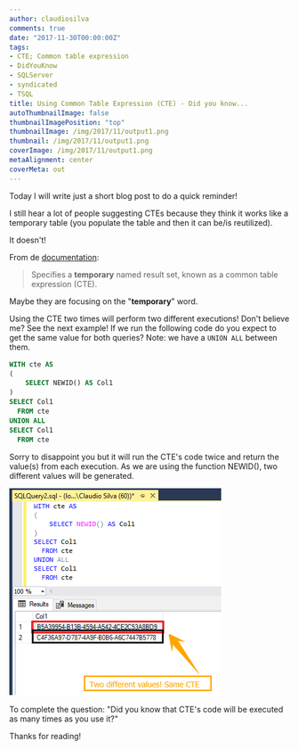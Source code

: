 ```yaml
---
author: claudiosilva
comments: true
date: "2017-11-30T00:00:00Z"
tags:
- CTE; Common table expression
- DidYouKnow
- SQLServer
- syndicated
- TSQL
title: Using Common Table Expression (CTE) - Did you know...
autoThumbnailImage: false
thumbnailImagePosition: "top"
thumbnailImage: /img/2017/11/output1.png
thumbnail: /img/2017/11/output1.png
coverImage: /img/2017/11/output1.png
metaAlignment: center
coverMeta: out
---
```

Today I will write just a short blog post to do a quick reminder!

I still hear a lot of people suggesting CTEs because they think it works like a temporary table (you populate the table and then it can be/is reutilized).

It doesn't!

From de [documentation](https://docs.microsoft.com/en-us/sql/t-sql/queries/with-common-table-expression-transact-sql):

> Specifies a **temporary** named result set, known as a common table expression (CTE).

Maybe they are focusing on the "**temporary**" word.

Using the CTE two times will perform two different executions! Don't believe me? See the next example!
If we run the following code do you expect to get the same value for both queries? Note: we have a `UNION ALL` between them.

``` sql
WITH cte AS
(
	SELECT NEWID() AS Col1
)
SELECT Col1
  FROM cte
UNION ALL
SELECT Col1
  FROM cte
```

Sorry to disappoint you but it will run the CTE's code twice and return the value(s) from each execution.
As we are using the function NEWID(), two different values will be generated.

![output1](/img/2017/11/output1.png)

To complete the question: "Did you know that CTE's code will be executed as many times as you use it?"

Thanks for reading!
